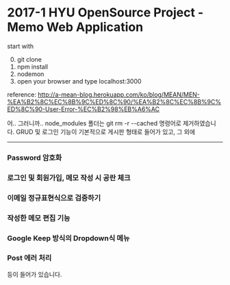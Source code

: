 # 2017-1 HYU OpenSource Project - Memo Web Application


start with

0. git clone
1. npm install
2. nodemon
3. open your browser and type localhost:3000

reference: http://a-mean-blog.herokuapp.com/ko/blog/MEAN/MEN-%EA%B2%8C%EC%8B%9C%ED%8C%90/%EA%B2%8C%EC%8B%9C%ED%8C%90-User-Error-%EC%B2%98%EB%A6%AC

어.. 그러니까..
node_modules 폴더는 git rm -r --cached 명령어로 제거하였습니다.
GRUD 및 로그인 기능이 기본적으로 게시판 형태로 들어가 있고, 그 외에

***

### Password 암호화
### 로그인 및 회원가입, 메모 작성 시 공란 체크
### 이메일 정규표현식으로 검증하기
### 작성한 메모 편집 기능
### Google Keep 방식의 Dropdown식 메뉴
### Post 에러 처리

등이 들어가 있습니다.
